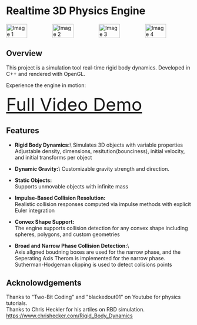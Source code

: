 # Realtime 3D Physics Engine

<div style="display: flex; justify-content: space-around;">
  <img src="https://github.com/user-attachments/assets/9faffb4e-b64d-4a63-9541-43514fab38b5" style="width: 45%;" alt="Image 1" />
  <img src="https://github.com/user-attachments/assets/299fafda-a7f6-4675-a165-bc8c83f3e575" style="width: 45%;" alt="Image 2" />
  <img src="https://github.com/user-attachments/assets/891e4c9e-72bf-465c-b6cf-0616051abdd6" style="width: 45%;" alt="Image 3" />
  <img src="https://github.com/user-attachments/assets/11276ce2-53d7-4060-983f-8140b2075ea9" style="width: 45%;" alt="Image 4" />
</div>



## Overview



This project is a simulation tool real-time rigid body dynamics. Developed in C++ and rendered with OpenGL.

Experience the engine in motion:

<a href="https://www.youtube.com/watch?v=51z4WZ5UAGE" style="font-size: 48px;">Full Video Demo</a>


## Features

- **Rigid Body Dynamics:**\ 
  Simulates 3D objects with variable properties\
  Adjustable density, dimensions, resitution(bounciness), initial velocity, and initial transforms per object

- **Dynamic Gravity:**\ 
  Customizable gravity strength and direction.

- **Static Objects:**\
  Supports unmovable objects with infinite mass

- **Impulse-Based Collision Resolution:**  \
  Realistic collision responses computed via impulse methods with explicit Euler integration

- **Convex Shape Support:**  
  The engine supports collision detection for any convex shape including spheres, polygons, and custom geometries

- **Broad and Narrow Phase Collision Detection:**\  
  Axis allgned boudning boxes are used for the narrow phase, and the Seperating Axis Therom is implemented for the narrow phase. Sutherman-Hodgeman clipping is used to detect colisions points

## Acknolowdgements

Thanks to "Two-Bit Coding" and "blackedout01" on Youtube for physics tutorials.\
Thanks to Chris Heckler for his artiles on RBD simulation. https://www.chrishecker.com/Rigid_Body_Dynamics 




